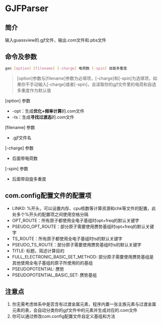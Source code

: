 # GJFParser
## 简介

输入guassview的.gjf文件，输出.com文件和.pbs文件


## 命令及参数

```bash
gen [option] [filename] [-charge] 电荷数 [-spin] 自旋多重度
```

>[option]参数与[filename]参数为必填项，[-charge]和[-spin]为选填项，如果你不手动输入[-charge]或者[-spin]，会读取你的gjf文件里的电荷和自选多重度作为默认值

[option] 参数

- -opt：生成**优化+频率计算**的.com文件
- -ts：生成**寻找过渡态**的.com文件

[filename] 参数

- .gjf文件名

[-charge] 参数
- 后面带电荷数

[-spin] 参数
- 后面带自旋多重度

## com.config配置文件的配置项

- LINK0: %开头，可以设置内存、cpu核数等计算资源和chk等文件的配置，此处多个%开头的配置项之间使用空格分隔
- OPT_ROUTE：所有原子都使用全电子基组时opt+freq的默认关键字
- PSEUDO_OPT_ROUTE：部分原子需要使用赝势基组时opt+freq的默认关键字
- TS_ROUTE：所有原子都使用全电子基组时ts的默认关键字
- PSEUDO_TS_ROUTE：部分原子需要使用赝势基组时ts的默认关键字
- TITLE: 标题，简述计算目的
- FULL_ELECTRONIC_BASIC_SET_METHOD: 部分原子需要使用赝势基组是其他使用全电子基组的原子所使用的的基组
- PSEUDOPOTENTIAL: 赝势
- PSEUDOPOTENTIAL_BASIC_SET: 赝势基组



## 注意点

1. 你无需考虑体系中是否含有过渡金属元素，程序内置一张主族元素与过渡金属元素的表，会自动分类你的gjf文件中的元素并生成对应的.com文件
2. 你可以通过修改com.config配置文件自定义基组和方法

